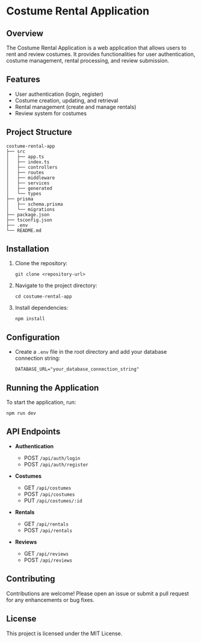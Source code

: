 # Costume Rental Application

## Overview
The Costume Rental Application is a web application that allows users to rent and review costumes. It provides functionalities for user authentication, costume management, rental processing, and review submission.

## Features
- User authentication (login, register)
- Costume creation, updating, and retrieval
- Rental management (create and manage rentals)
- Review system for costumes

## Project Structure
```
costume-rental-app
├── src
│   ├── app.ts
│   ├── index.ts
│   ├── controllers
│   ├── routes
│   ├── middleware
│   ├── services
│   ├── generated
│   └── types
├── prisma
│   ├── schema.prisma
│   └── migrations
├── package.json
├── tsconfig.json
├── .env
└── README.md
```

## Installation
1. Clone the repository:
   ```
   git clone <repository-url>
   ```
2. Navigate to the project directory:
   ```
   cd costume-rental-app
   ```
3. Install dependencies:
   ```
   npm install
   ```

## Configuration
- Create a `.env` file in the root directory and add your database connection string:
  ```
  DATABASE_URL="your_database_connection_string"
  ```

## Running the Application
To start the application, run:
```
npm run dev
```

## API Endpoints
- **Authentication**
  - POST `/api/auth/login`
  - POST `/api/auth/register`
  
- **Costumes**
  - GET `/api/costumes`
  - POST `/api/costumes`
  - PUT `/api/costumes/:id`
  
- **Rentals**
  - GET `/api/rentals`
  - POST `/api/rentals`
  
- **Reviews**
  - GET `/api/reviews`
  - POST `/api/reviews`

## Contributing
Contributions are welcome! Please open an issue or submit a pull request for any enhancements or bug fixes.

## License
This project is licensed under the MIT License.